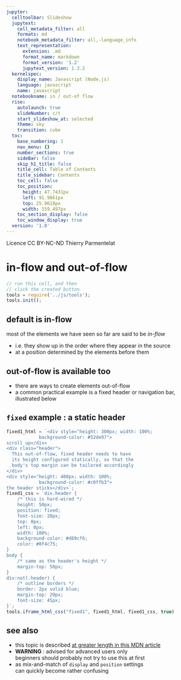 ```yaml
---
jupyter:
  celltoolbar: Slideshow
  jupytext:
    cell_metadata_filter: all
    formats: md
    notebook_metadata_filter: all,-language_info
    text_representation:
      extension: .md
      format_name: markdown
      format_version: '1.2'
      jupytext_version: 1.3.2
  kernelspec:
    display_name: Javascript (Node.js)
    language: javascript
    name: javascript
  notebookname: in / out-of flow
  rise:
    autolaunch: true
    slideNumber: c/t
    start_slideshow_at: selected
    theme: sky
    transition: cube
  toc:
    base_numbering: 1
    nav_menu: {}
    number_sections: true
    sideBar: false
    skip_h1_title: false
    title_cell: Table of Contents
    title_sidebar: Contents
    toc_cell: false
    toc_position:
      height: 47.7431px
      left: 91.9861px
      top: 25.9618px
      width: 159.497px
    toc_section_display: false
    toc_window_display: true
  version: '1.0'
---
```


<div class="licence">
<span>Licence CC BY-NC-ND</span>
<span>Thierry Parmentelat</span>
</div>

<!-- #region slideshow={"slide_type": ""} -->
# in-flow and out-of-flow
<!-- #endregion -->

```javascript
// run this cell, and then 
// click the created button
tools = require('../js/tools');
tools.init();
```

<!-- #region slideshow={"slide_type": "slide"} -->
## default is in-flow
<!-- #endregion -->

most of the elements we have seen so far are said to be *in-flow*  
* i.e. they show up in the order where they appear in the source
* at a position determined by the elements before them

<!-- #region slideshow={"slide_type": "slide"} -->
## out-of-flow is available too
<!-- #endregion -->

* there are ways to create elements out-of-flow 
* a common practical example is a fixed header 
  or navigation bar, illustrated below  

<!-- #region slideshow={"slide_type": "slide"} -->
## `fixed` example : a static header
<!-- #endregion -->

```javascript hide_input=true
fixed1_html = `<div style="height: 300px; width: 100%; 
            background-color: #52de97">
scroll up</div>
<div class="header">
  This out-of-flow, fixed header needs to have
  its height configured statically, so that the
  body's top margin can be tailored accordingly
</div>
<div style="height: 400px; width: 100%; 
            background-color: #c0ffb3">
the header sticks</div>`;
fixed1_css = `div.header {
    /* this is hard-wired */
    height: 50px;
    position: fixed;
    font-size: 20px;    
    top: 0px;
    left: 0px;
    width: 100%;
    background-color: #d89cf6;
    color: #0f4c75;
}
body {
    /* same as the header's height */
    margin-top: 50px;
}
div:not(.header) {
    /* outline borders */
    border: 2px solid blue;
    margin-top: 20px;
    font-size: 45px;
}`;
tools.iframe_html_css("fixed1", fixed1_html, fixed1_css, true)
```

<!-- #region slideshow={"slide_type": "slide"} -->
## see also
<!-- #endregion -->

* this topic is described [at greater length in this MDN article](https://developer.mozilla.org/en-US/docs/Web/CSS/CSS_Flow_Layout/In_Flow_and_Out_of_Flow)
* **WARNING** : advised for advanced users only  
  beginners should probably not try to use this at first
* as mix-and-match of `display` and `position` settings  
  can quickly become rather confusing

```javascript hide_input=true

```
